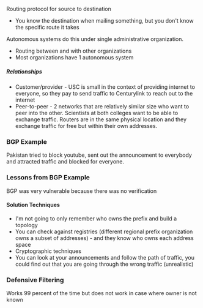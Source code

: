 Routing protocol for source to destination
- You know the destination when mailing something, but you don't know the specific route it takes

Autonomous systems do this under single administrative organization. 
- Routing between and with other organizations
- Most organizations have 1 autonomous system

##### Relationships
- Customer/provider - USC is small in the context of providing internet to everyone, so they pay to send traffic to Centurylink to reach out to the internet
- Peer-to-peer - 2 networks that are relatively similar size who want to peer into the other. Scientists at both colleges want to be able to exchange traffic. Routers are in the same physical location and they exchange traffic for free but within their own addresses.
### BGP Example
Pakistan tried to block youtube, sent out the announcement to everybody and attracted traffic and blocked for everyone.
### Lessons from BGP Example
BGP was very vulnerable because there was no verification 
#### Solution Techniques
- I'm not going to only remember who owns the prefix and build a topology
- You can check against registries (different regional prefix organization owns a subset of addresses) - and they know who owns each address space
- Cryptographic techniques
- You can look at your announcements and follow the path of traffic, you could find out that you are going through the wrong traffic (unrealistic)

### Defensive Filtering
Works 99 percent of the time but does not work in case where owner is not known

